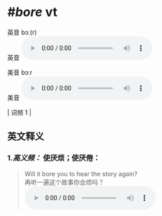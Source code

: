 # ***\#bore*** vt
英音 bɔː(r)  
英音
<audio src="./media/bore-B.aac" controls="controls"></audio>

美音 bɔːr  
美音
<audio src="./media/bore.aac" controls="controls"></audio>



| 词频 1 |  

英文释义
---
### 1.*高义频：* **使厌烦；使厌倦：**  

 > Will it bore you to hear the story again?   
 > 再听一遍这个故事你会烦吗？    
<audio src="./media/1-bore.aac" controls="controls"></audio>


